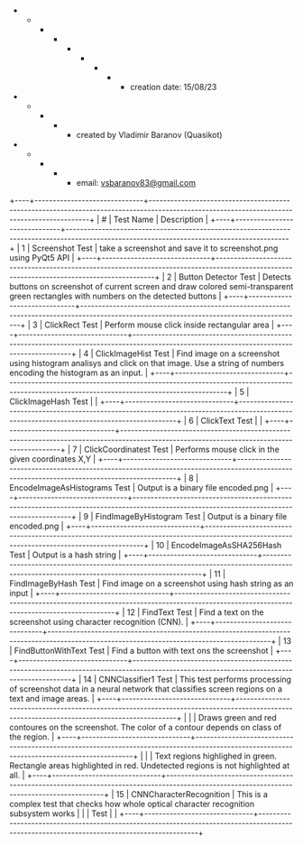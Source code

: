   + - - - + - + - - creation date: 15/08/23
  + - + - + created by Vladimir Baranov (Quasikot)  <br>
  + - + - + email: vsbaranov83@gmail.com  <br>   

+----+------------------------------+-------------------------------------------------------------------------------------------------------------------------------------------+
| #  |           Test Name          |                                                                Description                                                                |
+----+------------------------------+-------------------------------------------------------------------------------------------------------------------------------------------+
| 1  | Screenshot Test              | take a screenshot and save it to screenshot.png using PyQt5 API                                                                           |
+----+------------------------------+-------------------------------------------------------------------------------------------------------------------------------------------+
| 2  | Button Detector Test         | Detects buttons on screenshot of current screen and draw colored semi-transparent green rectangles with numbers on the detected buttons   |
+----+------------------------------+-------------------------------------------------------------------------------------------------------------------------------------------+
| 3  | ClickRect Test               | Perform mouse click inside rectangular area                                                                                               |
+----+------------------------------+-------------------------------------------------------------------------------------------------------------------------------------------+
| 4  | ClickImageHist Test          | Find image on a screenshot using histogram analisys and click on that image. Use a string of numbers encoding the histogram as an input.  |
+----+------------------------------+-------------------------------------------------------------------------------------------------------------------------------------------+
| 5  | ClickImageHash Test          |                                                                                                                                           |
+----+------------------------------+-------------------------------------------------------------------------------------------------------------------------------------------+
| 6  | ClickText Test               |                                                                                                                                           |
+----+------------------------------+-------------------------------------------------------------------------------------------------------------------------------------------+
| 7  | ClickCoordinatest Test       | Performs mouse click in the given coordinates X,Y                                                                                         |
+----+------------------------------+-------------------------------------------------------------------------------------------------------------------------------------------+
| 8  | EncodeImageAsHistograms Test | Output is a binary file encoded.png                                                                                                       |
+----+------------------------------+-------------------------------------------------------------------------------------------------------------------------------------------+
| 9  | FindImageByHistogram Test    | Output is a binary file encoded.png                                                                                                       |
+----+------------------------------+-------------------------------------------------------------------------------------------------------------------------------------------+
| 10 | EncodeImageAsSHA256Hash Test | Output is a hash string                                                                                                                   |
+----+------------------------------+-------------------------------------------------------------------------------------------------------------------------------------------+
| 11 | FindImageByHash Test         | Find image on a screenshot using hash string as an input                                                                                  |
+----+------------------------------+-------------------------------------------------------------------------------------------------------------------------------------------+
| 12 | FindText Test                | Find a text on the screenshot using character recognition (CNN).                                                                          |
+----+------------------------------+-------------------------------------------------------------------------------------------------------------------------------------------+
| 13 | FindButtonWithText Test      | Find a button with text ons the screenshot                                                                                                |
+----+------------------------------+-------------------------------------------------------------------------------------------------------------------------------------------+
| 14 | CNNClassifier1 Test          | This test performs processing of screenshot data in a neural network that classifies screen regions on a text and image areas.            |
+----+------------------------------+-------------------------------------------------------------------------------------------------------------------------------------------+
|    |                              | Draws green and red contoures on the screenshot. The color of a contour depends on class of the region.                                   |
+----+------------------------------+-------------------------------------------------------------------------------------------------------------------------------------------+
|    |                              | Text regions highlighed in green. Rectangle areas highlighted in red. Undetected regions is not highlighted at all.                       |
+----+------------------------------+-------------------------------------------------------------------------------------------------------------------------------------------+
| 15 | CNNCharacterRecognition      | This is a complex test that checks how whole optical character recognition subsystem works                                                |
|    | Test                         |                                                                                                                                           |
+----+------------------------------+-------------------------------------------------------------------------------------------------------------------------------------------+
